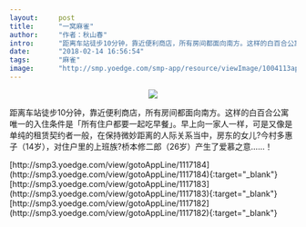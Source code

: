 ```yaml
---
layout:     post
title:      "一窝麻雀"
author:     "作者：秋山春"
intro:      "距离车站徒步10分钟，靠近便利商店，所有房间都面向南方。这样的白百合公寓唯一的入住条件是「所有住户都要一起吃早餐」。早上向一家人一样，可是又像是单纯的租赁契约者一般，在保持微妙距离的人际关系当中，房东的女儿?今村多惠子（14岁），对住户里的上班族?桥本修二郎（26岁）产生了爱慕之意……！"
date:       "2018-02-14 16:56:54"
tags:       "麻雀"
image:      "http://smp.yoedge.com/smp-app/resource/viewImage/1004113appline.png"
---
```

<div style="text-align: center">
<p><img src="http://smp.yoedge.com/smp-app/resource/viewImage/1004113appline.png"/></p>
</div>
<p class="post-meta">
<span>距离车站徒步10分钟，靠近便利商店，所有房间都面向南方。这样的白百合公寓唯一的入住条件是「所有住户都要一起吃早餐」。早上向一家人一样，可是又像是单纯的租赁契约者一般，在保持微妙距离的人际关系当中，房东的女儿?今村多惠子（14岁），对住户里的上班族?桥本修二郎（26岁）产生了爱慕之意……！</span>
</p>
[http://smp3.yoedge.com/view/gotoAppLine/1117184](http://smp3.yoedge.com/view/gotoAppLine/1117184){:target="_blank"}
[http://smp3.yoedge.com/view/gotoAppLine/1117183](http://smp3.yoedge.com/view/gotoAppLine/1117183){:target="_blank"}
[http://smp3.yoedge.com/view/gotoAppLine/1117182](http://smp3.yoedge.com/view/gotoAppLine/1117182){:target="_blank"}


